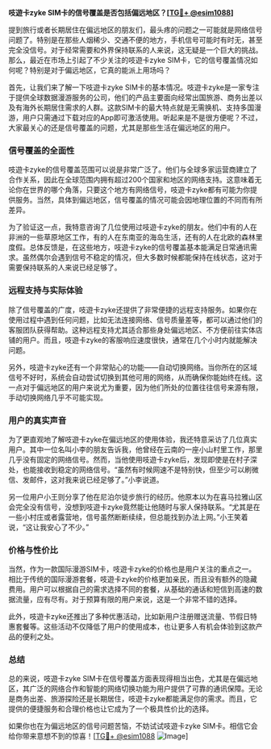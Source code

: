 **吱遊卡zyke SIM卡的信号覆盖是否包括偏远地区？[[TG💪+ @esim1088](https://t.me/s/esim1088)]**

提到旅行或者长期居住在偏远地区的朋友们，最头疼的问题之一可能就是网络信号问题了。特别是在那些人烟稀少、交通不便的地方，手机信号可能时有时无，甚至完全没信号。对于经常需要和外界保持联系的人来说，这无疑是一个巨大的挑战。那么，最近在市场上引起了不少关注的吱遊卡zyke SIM卡，它的信号覆盖情况如何呢？特别是对于偏远地区，它真的能派上用场吗？

首先，让我们来了解一下吱遊卡zyke SIM卡的基本情况。吱遊卡zyke是一家专注于提供全球数据漫游服务的公司，他们的产品主要面向经常出国旅游、商务出差以及有海外长期居住需求的人群。这款SIM卡的最大特点就是无需换机、支持多国漫游，用户只需通过下载对应的App即可激活使用。听起来是不是很方便呢？不过，大家最关心的还是信号覆盖的问题，尤其是那些生活在偏远地区的用户。

### 信号覆盖的全面性

吱遊卡zyke的信号覆盖范围可以说是非常广泛了。他们与全球多家运营商建立了合作关系，因此在全球范围内拥有超过200个国家和地区的网络支持。这意味着无论你在世界的哪个角落，只要这个地方有网络信号，吱遊卡zyke都有可能为你提供服务。当然，具体到偏远地区，信号覆盖的情况可能会因地理位置的不同而有所差异。

为了验证这一点，我特意咨询了几位使用过吱遊卡zyke的朋友。他们中有的人在非洲的一些草原地区工作，有的人在东南亚的海岛生活，还有的人在北欧的森林里度假。总体反馈是，在这些地方，吱遊卡zyke的信号覆盖基本能满足日常通讯需求。虽然偶尔会遇到信号不稳定的情况，但大多数时候都能保持在线状态，这对于需要保持联系的人来说已经足够了。

### 远程支持与实际体验

除了信号覆盖的广度，吱遊卡zyke还提供了非常便捷的远程支持服务。如果你在使用过程中遇到任何问题，比如无法连接网络、信号质量差等，都可以通过他们的客服团队获得帮助。这种远程支持尤其适合那些身处偏远地区、不方便前往实体店铺的用户。而且，吱遊卡zyke的客服响应速度很快，通常在几个小时内就能解决问题。

另外，吱遊卡zyke还有一个非常贴心的功能——自动切换网络。当你所在的区域信号不好时，系统会自动尝试切换到其他可用的网络，从而确保你能始终在线。这一点对于偏远地区的用户来说尤为重要，因为他们所处的位置往往信号来源有限，手动切换网络几乎不可能实现。

### 用户的真实声音

为了更直观地了解吱遊卡zyke在偏远地区的使用体验，我还特意采访了几位真实用户。其中一位名叫小李的朋友告诉我，他曾经在云南的一座小山村里工作，那里几乎没有固定的网络信号。然而，当他使用吱遊卡zyke后，发现即使是在村子深处，也能接收到稳定的网络信号。“虽然有时候网速不是特别快，但至少可以刷微信、发邮件，这对我来说已经足够了。”小李说道。

另一位用户小王则分享了他在尼泊尔徒步旅行的经历。他原本以为在喜马拉雅山区会完全没有信号，没想到吱遊卡zyke竟然能让他随时与家人保持联系。“尤其是在一些小村庄或者露营地，信号虽然断断续续，但总能找到办法上网。”小王笑着说，“这让我安心了不少。”

### 价格与性价比

当然，作为一款国际漫游SIM卡，吱遊卡zyke的价格也是用户关注的重点之一。相比于传统的国际漫游套餐，吱遊卡zyke的价格更加亲民，而且没有额外的隐藏费用。用户可以根据自己的需求选择不同的套餐，从基础的通话和短信到高速的数据流量，应有尽有。对于预算有限的用户来说，这是一个非常不错的选择。

此外，吱遊卡zyke还推出了多种优惠活动，比如新用户注册赠送流量、节假日特惠套餐等。这些活动不仅降低了用户的使用成本，也让更多人有机会体验到这款产品的便利之处。

### 总结

总的来说，吱遊卡zyke SIM卡在信号覆盖方面表现得相当出色，尤其是在偏远地区，其广泛的网络合作和智能的网络切换功能为用户提供了可靠的通讯保障。无论是商务出差、旅游探险还是长期居住，吱遊卡zyke都能满足你的需求。而且，它提供的便捷服务和合理价格也让它成为了一个极具性价比的选择。

如果你也在为偏远地区的信号问题苦恼，不妨试试吱遊卡zyke SIM卡。相信它会给你带来意想不到的惊喜！[[TG💪+ @esim1088](https://t.me/s/esim1088) ![Image](https://i.postimg.cc/4NQfJmqS/Snipaste-2025-05-13-00-14-12.png)]